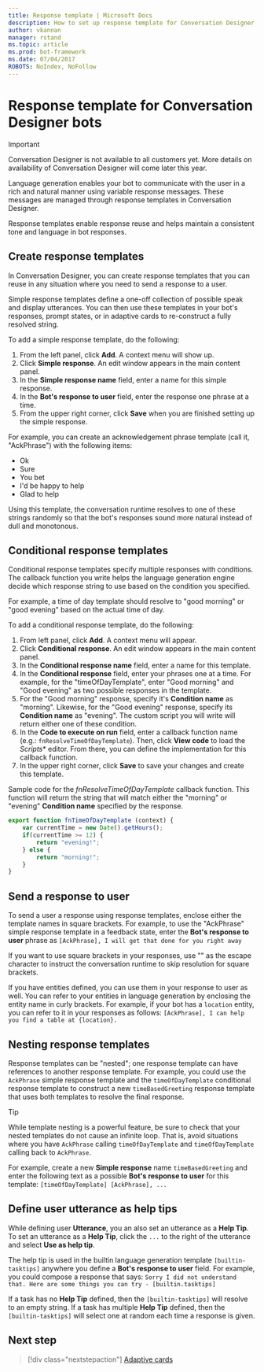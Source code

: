 ```yaml
---
title: Response template | Microsoft Docs
description: How to set up response template for Conversation Designer bots.
author: vkannan
manager: rstand
ms.topic: article
ms.prod: bot-framework
ms.date: 07/04/2017
ROBOTS: NoIndex, NoFollow
---
```


# Response template for Conversation Designer bots
> [!IMPORTANT]
> Conversation Designer is not available to all customers yet. More details on
> availability of Conversation Designer will come later this year.

Language generation enables your bot to communicate with the user in a rich and natural manner using variable response messages. These messages are managed through response templates in Conversation Designer.

Response templates enable response reuse and helps maintain a consistent tone and language in bot responses. 

## Create response templates

In Conversation Designer, you can create response templates that you can reuse in any situation where you need to send a response to a user. 

Simple response templates define a one-off collection of possible speak and display utterances. You can then use these templates in your bot's responses, prompt states, or in adaptive cards to re-construct a fully resolved string.

To add a simple response template, do the following:
1. From the left panel, click **Add**. A context menu will show up.
2. Click **Simple response**. An edit window appears in the main content panel.
3. In the **Simple response name** field, enter a name for this simple response.
4. In the **Bot's response to user** field, enter the response one phrase at a time.
5. From the upper right corner, click **Save** when you are finished setting up the simple response. 

For example, you can create an acknowledgement phrase template (call it, "AckPhrase") with the following items:

- Ok
- Sure
- You bet
- I'd be happy to help
- Glad to help

Using this template, the conversation runtime resolves to one of these strings randomly so that the bot's responses sound more natural instead of dull and monotonous.

## Conditional response templates

Conditional response templates specify multiple responses with conditions. The callback function you write helps the language generation engine decide which response string to use based on the condition you specified. 

For example, a time of day template should resolve to "good morning" or "good evening" based on the actual time of day. 

To add a conditional response template, do the following:
1. From left panel, click **Add**. A context menu will appear.
2. Click **Conditional response**. An edit window appears in the main content panel.
3. In the **Conditional response name** field, enter a name for this template.
4. In the **Conditional response** field, enter your phrases one at a time. For example, for the "timeOfDayTemplate", enter "Good morning" and "Good evening" as two possible responses in the template.
5. For the "Good morning" response, specify it's **Condition name** as "morning". Likewise, for the "Good evening" response, specify its **Condition name** as "evening". The custom script you will write will return either one of these condition.
6. In the **Code to execute on run** field, enter a callback function name (e.g.: `fnResolveTimeOfDayTemplate`). Then, click **View code** to load the *Scripts** editor. From there, you can define the implementation for this callback function.
7. In the upper right corner, click **Save** to save your changes and create this template.

Sample code for the *fnResolveTimeOfDayTemplate* callback function. This function will return the string that will match either the "morning" or "evening" **Condition name** specified by the response.

```javascript
export function fnTimeOfDayTemplate (context) {
    var currentTime = new Date().getHours();
    if(currentTime >= 12) {
        return "evening!";
    } else {
        return "morning!";
    }
}

```

## Send a response to user

To send a user a response using response templates, enclose either the template names in square brackets. For example, to use the "AckPhrase" simple response template in a feedback state, enter the **Bot's response to user** phrase as `[AckPhrase], I will get that done for you right away`

If you want to use square brackets in your responses, use "\" as the escape character to instruct the conversation runtime to skip resolution for square brackets.

If you have entities defined, you can use them in your response to user as well. You can refer to your entities in language generation by enclosing the entity name in curly brackets. For example, if your bot has a `location` entity, you can refer to it in your responses as follows: `[AckPhrase], I can help you find a table at {location}.`

## Nesting response templates

Response templates can be "nested"; one response template can have references to another response template. For example, you could use the `AckPhrase` simple response template and the `timeOfDayTemplate` conditional response template to construct a new `timeBasedGreeting` response template that uses both templates to resolve the final response. 

> [!TIP]
> While template nesting is a powerful feature, be sure to check that your nested templates do not cause an infinite loop. That is, avoid situations where you have `AckPhrase` calling `timeOfDayTemplate` and `timeOfDayTemplate` calling back to `AckPhrase`.

For example, create a new **Simple response** name `timeBasedGreeting` and enter the following text as a possible **Bot's response to user** for this template: `[timeOfDayTemplate] [AckPhrase], ... `

## Define user utterance as help tips

While defining user **Utterance**, you an also set an utterance as a **Help Tip**. To set an utterance as a **Help Tip**, click the `...` to the right of the utterance and select **Use as help tip**. 

The help tip is used in the builtin language generation template `[builtin-tasktips]` anywhere you define a **Bot's response to user** field. For example, you could compose a response that says: `Sorry I did not understand that. Here are some things you can try - [builtin.tasktips]`

If a task has no **Help Tip** defined, then the `[builtin-tasktips]` will resolve to an empty string. If a task has multiple **Help Tip** defined, then the `[builtin-tasktips]` will select one at random each time a response is given.

## Next step
> [!div class="nextstepaction"]
> [Adaptive cards](conversation-designer-adaptive-cards.md)
